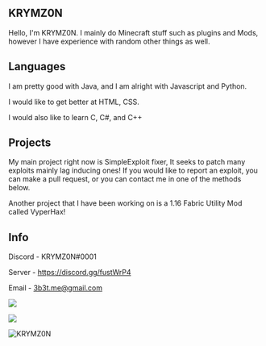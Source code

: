 ## KRYMZ0N
Hello, I'm KRYMZ0N. I mainly do Minecraft stuff such as plugins and Mods, however I have experience with random other things as well.
## Languages
I am pretty good with Java, and I am alright with Javascript and Python. 

I would like to get better at HTML, CSS.

I would also like to learn C, C#, and C++

## Projects
My main project right now is SimpleExploit fixer, It seeks to patch many exploits mainly lag inducing ones! If you would like to report an exploit, you can make a pull request, or you can contact me in one of the methods below. 

Another project that I have been working on is a 1.16 Fabric Utility Mod called VyperHax!

## Info
Discord - KRYMZ0N#0001

Server - https://discord.gg/fustWrP4

Email - 3b3t.me@gmail.com

<p><img align="center" s<p align="center"><img align="center" src="https://github-readme-stats.vercel.app/api?username=KRYMZ0N&theme=jolly&show_icons=true)"></p>

<p><img align="center" s<p align="center"><img align="center" src="https://github-readme-stats.vercel.app/api/top-langs/?username=KRYMZ0N&layout=compact&text_color=5baddf&icon_color=FFF&theme=jolly""></p>
  
  <p> <img src="https://komarev.com/ghpvc/?username=KRYMZ0N" alt="KRYMZ0N" /> </p>

